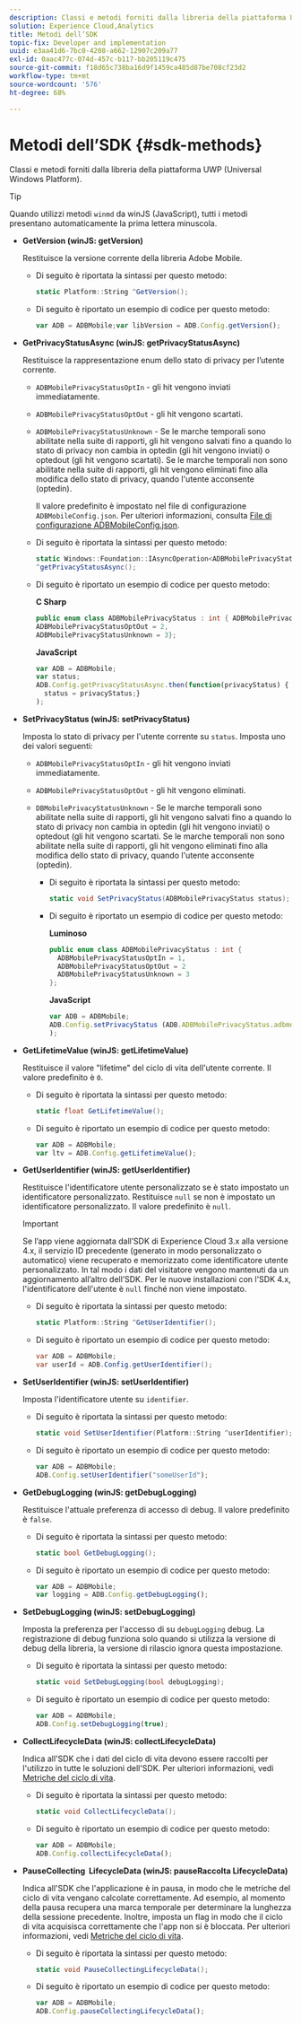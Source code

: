 ```yaml
---
description: Classi e metodi forniti dalla libreria della piattaforma UWP (Universal Windows Platform).
solution: Experience Cloud,Analytics
title: Metodi dell’SDK
topic-fix: Developer and implementation
uuid: e3aa41d6-7bc0-4208-a662-12907c209a77
exl-id: 0aac477c-074d-457c-b117-bb205119c475
source-git-commit: f18d65c738ba16d9f1459ca485d87be708cf23d2
workflow-type: tm+mt
source-wordcount: '576'
ht-degree: 68%

---
```


# Metodi dell’SDK {#sdk-methods}

Classi e metodi forniti dalla libreria della piattaforma UWP (Universal Windows Platform).

>[!TIP]
>
>Quando utilizzi metodi `winmd` da winJS (JavaScript), tutti i metodi presentano automaticamente la prima lettera minuscola.

* **GetVersion (winJS: getVersion)**

   Restituisce la versione corrente della libreria Adobe Mobile.

   * Di seguito è riportata la sintassi per questo metodo:

      ```csharp
      static Platform::String ^GetVersion();
      ```

   * Di seguito è riportato un esempio di codice per questo metodo:

      ```js
      var ADB = ADBMobile;var libVersion = ADB.Config.getVersion();
      ```

* **GetPrivacyStatusAsync (winJS: getPrivacyStatusAsync)**

   Restituisce la rappresentazione enum dello stato di privacy per l’utente corrente.

   * `ADBMobilePrivacyStatusOptIn` - gli hit vengono inviati immediatamente.
   * `ADBMobilePrivacyStatusOptOut` - gli hit vengono scartati.
   * `ADBMobilePrivacyStatusUnknown` - Se le marche temporali sono abilitate nella suite di rapporti, gli hit vengono salvati fino a quando lo stato di privacy non cambia in optedin (gli hit vengono inviati) o optedout (gli hit vengono scartati). Se le marche temporali non sono abilitate nella suite di rapporti, gli hit vengono eliminati fino alla modifica dello stato di privacy, quando l&#39;utente acconsente (optedin).

      Il valore predefinito è impostato nel file di configurazione `ADBMobileConfig.json`. Per ulteriori informazioni, consulta [File di configurazione ADBMobileConfig.json](/help/universal-windows/c-configuration/c.json.md).

   * Di seguito è riportata la sintassi per questo metodo:

      ```csharp
      static Windows::Foundation::IAsyncOperation<ADBMobilePrivacyStatus>
      ^getPrivacyStatusAsync();
      ```

   * Di seguito è riportato un esempio di codice per questo metodo:

      **C Sharp**

      ```csharp
      public enum class ADBMobilePrivacyStatus : int { ADBMobilePrivacyStatusOptIn = 1, 
      ADBMobilePrivacyStatusOptOut = 2, 
      ADBMobilePrivacyStatusUnknown = 3};
      ```

      **JavaScript**

      ```javascript
      var ADB = ADBMobile;
      var status;
      ADB.Config.getPrivacyStatusAsync.then(function(privacyStatus) {
        status = privacyStatus;}
      );
      ```

* **SetPrivacyStatus (winJS: setPrivacyStatus)**

   Imposta lo stato di privacy per l&#39;utente corrente su `status`. Imposta uno dei valori seguenti:
   * `ADBMobilePrivacyStatusOptIn` - gli hit vengono inviati immediatamente.
   * `ADBMobilePrivacyStatusOptOut` - gli hit vengono eliminati.
   * `DBMobilePrivacyStatusUnknown` - Se le marche temporali sono abilitate nella suite di rapporti, gli hit vengono salvati fino a quando lo stato di privacy non cambia in optedin (gli hit vengono inviati) o optedout (gli hit vengono scartati. Se le marche temporali non sono abilitate nella suite di rapporti, gli hit vengono eliminati fino alla modifica dello stato di privacy, quando l&#39;utente acconsente (optedin).

      * Di seguito è riportata la sintassi per questo metodo:

         ```csharp
         static void SetPrivacyStatus(ADBMobilePrivacyStatus status);
         ```

      * Di seguito è riportato un esempio di codice per questo metodo:

         **Luminoso**

         ```csharp
         public enum class ADBMobilePrivacyStatus : int { 
           ADBMobilePrivacyStatusOptIn = 1, 
           ADBMobilePrivacyStatusOptOut = 2
           ADBMobilePrivacyStatusUnknown = 3
         };
         ```

         **JavaScript**

         ```js
         var ADB = ADBMobile;
         ADB.Config.setPrivacyStatus (ADB.ADBMobilePrivacyStatus.adbmobilePrivacyStatusOptIn
         );
         ```

* **GetLifetimeValue (winJS: getLifetimeValue)**

   Restituisce il valore &quot;lifetime&quot; del ciclo di vita dell&#39;utente corrente. Il valore predefinito è `0`.

   * Di seguito è riportata la sintassi per questo metodo:

      ```csharp
      static float GetLifetimeValue(); 
      ```

   * Di seguito è riportato un esempio di codice per questo metodo:

      ```js
      var ADB = ADBMobile;
      var ltv = ADB.Config.getLifetimeValue();
      ```

* **GetUserIdentifier (winJS: getUserIdentifier)**

   Restituisce l&#39;identificatore utente personalizzato se è stato impostato un identificatore personalizzato. Restituisce `null` se non è impostato un identificatore personalizzato.
Il valore predefinito è `null`.

   >[!IMPORTANT]
   >
   >Se l’app viene aggiornata dall’SDK di Experience Cloud 3.x alla versione 4.x, il servizio ID precedente (generato in modo personalizzato o automatico) viene recuperato e memorizzato come identificatore utente personalizzato. In tal modo i dati del visitatore vengono mantenuti da un aggiornamento all’altro dell’SDK. Per le nuove installazioni con l&#39;SDK 4.x, l&#39;identificatore dell&#39;utente è `null` finché non viene impostato.

   * Di seguito è riportata la sintassi per questo metodo:

      ```csharp
      static Platform::String ^GetUserIdentifier(); 
      ```

   * Di seguito è riportato un esempio di codice per questo metodo:

      ```csharp
      var ADB = ADBMobile;
      var userId = ADB.Config.getUserIdentifier(); 
      ```

* **SetUserIdentifier (winJS: setUserIdentifier)**

   Imposta l&#39;identificatore utente su `identifier`.

   * Di seguito è riportata la sintassi per questo metodo:

      ```csharp
      static void SetUserIdentifier(Platform::String ^userIdentifier); 
      ```

   * Di seguito è riportato un esempio di codice per questo metodo:

      ```javascript
      var ADB = ADBMobile;
      ADB.Config.setUserIdentifier("someUserId");
      ```

* **GetDebugLogging (winJS: getDebugLogging)**

   Restituisce l&#39;attuale preferenza di accesso di debug. Il valore predefinito è `false`.

   * Di seguito è riportata la sintassi per questo metodo:

      ```csharp
      static bool GetDebugLogging();
      ```

   * Di seguito è riportato un esempio di codice per questo metodo:

      ```javascript
      var ADB = ADBMobile;
      var logging = ADB.Config.getDebugLogging();
      ```

* **SetDebugLogging (winJS: setDebugLogging)**

   Imposta la preferenza per l&#39;accesso di su `debugLogging` debug. La registrazione di debug funziona solo quando si utilizza la versione di debug della libreria, la versione di rilascio ignora questa impostazione.

   * Di seguito è riportata la sintassi per questo metodo:

      ```csharp
      static void SetDebugLogging(bool debugLogging);
      ```

   * Di seguito è riportato un esempio di codice per questo metodo:

      ```js
      var ADB = ADBMobile;
      ADB.Config.setDebugLogging(true);
      ```

* **CollectLifecycleData (winJS: collectLifecycleData)**

   Indica all&#39;SDK che i dati del ciclo di vita devono essere raccolti per l&#39;utilizzo in tutte le soluzioni dell&#39;SDK. Per ulteriori informazioni, vedi [Metriche del ciclo di vita](/help/universal-windows/metrics.md).

   * Di seguito è riportata la sintassi per questo metodo:

      ```csharp
      static void CollectLifecycleData();
      ```

   * Di seguito è riportato un esempio di codice per questo metodo:

      ```js
      var ADB = ADBMobile;
      ADB.Config.collectLifecycleData();
      ```

* **PauseCollecting &#x200B; LifecycleData (winJS: pauseRaccolta &#x200B; LifecycleData)**

   Indica all&#39;SDK che l&#39;applicazione è in pausa, in modo che le metriche del ciclo di vita vengano calcolate correttamente. Ad esempio, al momento della pausa recupera una marca temporale per determinare la lunghezza della sessione precedente. Inoltre, imposta un flag in modo che il ciclo di vita acquisisca correttamente che l&#39;app non si è bloccata. Per ulteriori informazioni, vedi [Metriche del ciclo di vita](/help/universal-windows/metrics.md).

   * Di seguito è riportata la sintassi per questo metodo:

      ```csharp
      static void PauseCollectingLifecycleData();
      ```

   * Di seguito è riportato un esempio di codice per questo metodo:

      ```js
      var ADB = ADBMobile;
      ADB.Config.pauseCollectingLifecycleData(); 
      ```
